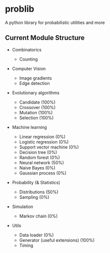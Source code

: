 # problib
A python library for probabilistic utilities and more

## Current Module Structure
* Combinatorics
  * Counting

* Computer Vision
  * Image gradients
  * Edge detection

* Evolutionary algorithms
  * Candidate (100%)
  * Crossover (100%)
  * Mutation (100%)
  * Selection (100%)

* Machine learning
  * Linear regression (0%)
  * Logistic regression (0%)
  * Support vector machine (0%)
  * Decision tree (0%)
  * Random forest (0%)
  * Neural network (50%)
  * Naive Bayes (0%)
  * Gaussian process (0%)

* Probability (& Statistics)
  * Distributions (50%)
  * Sampling (0%)

* Simulation
  * Markov chain (0%)

* Utils
  * Data loader (0%)
  * Generator (useful extensions) (100%)
  * Timing
